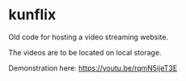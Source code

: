 # kunflix
Old code for hosting a video streaming website.

The videos are to be located on local storage.

Demonstration here: https://youtu.be/rqmN5ijeT3E
